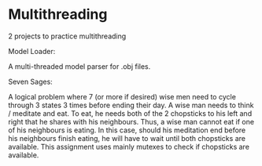 # Multithreading
2 projects to practice multithreading

Model Loader:

A multi-threaded model parser for .obj files.

Seven Sages:

A logical problem where 7 (or more if desired) wise men need to cycle through 3 states 3 times before ending their day. A wise man needs to think / meditate and eat. To eat, he needs both of the 2 chopsticks to his left and right that he shares with his neighbours. Thus, a wise man cannot eat if one of his neighbours is eating. In this case, should his meditation end before his neighbours finish eating, he will have to wait until both chopsticks are available. This assignment uses mainly mutexes to check if chopsticks are available.
